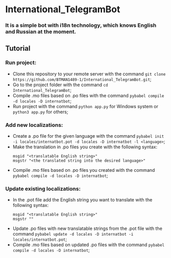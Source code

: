 # International_TelegramBot

### It is a simple bot with i18n technology, which knows English and Russian at the moment.

## Tutorial

### Run project:

- Clone this repository to your remote server with the
  command `git clone https://github.com/BTMAN1489-1/International_TelegramBot.git`;
- Go to the project folder with the command `cd International_TelegramBot`;
- Compile .mo files based on .po files with the command `pybabel compile -d locales -D internatbot`;
- Run project with the command `python app.py` for Windows system or `python3 app.py` for others;

### Add new localizations:

- Create a .po file for the given language with the
  command `pybabel init -i locales/internatbot.pot -d locales -D internatbot -l <language>`;
- Make the translation in .po files you create with the following syntax:
    ```    
    msgid "<translatable English string>"
    msgstr "<the translated string into the desired language>"
  ```
- Compile .mo files based on .po files you created with the command `pybabel compile -d locales -D internatbot`;

### Update existing localizations:

- In the .pot file add the English string you want to translate with the following syntax:
    ```
    msgid "<translatable English string>"
    msgstr ""
  ```
- Update .po files with new translatable strings from the .pot file with the command `pybabel update -d locales -D internatbot -i locales/internatbot.pot`;
- Compile .mo files based on updated .po files with the command `pybabel compile -d locales -D internatbot`;